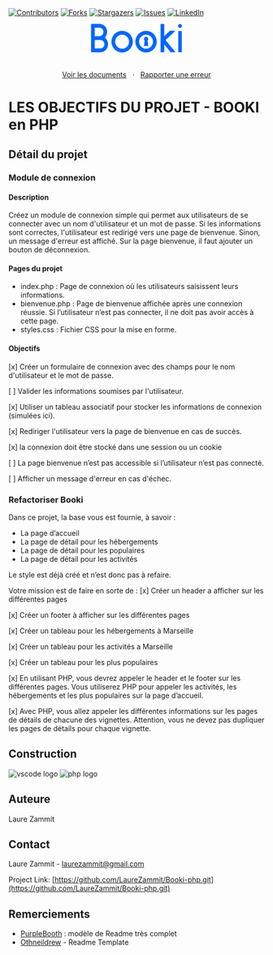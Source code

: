 [![Contributors][contributors-shield]][contributors-url]
[![Forks][forks-shield]][forks-url]
[![Stargazers][stars-shield]][stars-url]
[![Issues][issues-shield]][issues-url]
[![LinkedIn][linkedin-shield]][linkedin-url]

<div align="center">
  <a href="https://laurezammit.github.io/Booki-php/">
    <img src="/booki/img/Booki.png" alt="Logo Booki" width="180">
  </a>
</div>

<p align="center">
    <br>
    <a href="https://github.com/LaureZammit/Booki-php">Voir les documents</a>
    &nbsp;
    ·
    &nbsp;
    <a href="https://github.com/LaureZammit/Booki-php/issues">Rapporter une erreur</a>
</p>

# LES OBJECTIFS DU PROJET - BOOKI en PHP

## Détail du projet

### Module de connexion

#### Description

Créez un module de connexion simple qui permet aux utilisateurs de se connecter avec un nom d'utilisateur et un mot de passe. Si les informations sont correctes, l'utilisateur est redirigé vers une page de bienvenue. Sinon, un message d'erreur est affiché. Sur la page bienvenue, il faut ajouter un bouton de déconnexion.

#### Pages du projet

* index.php : Page de connexion où les utilisateurs saisissent leurs informations.
* bienvenue.php : Page de bienvenue affichée après une connexion réussie. Si l’utilisateur n’est pas connecter, il ne doit pas avoir accès à cette page.
* styles.css : Fichier CSS pour la mise en forme.

#### Objectifs

[x] Créer un formulaire de connexion avec des champs pour le nom d'utilisateur et le mot de passe.

[ ] Valider les informations soumises par l'utilisateur.

[x] Utiliser un tableau associatif pour stocker les informations de connexion (simulées ici).

[x] Rediriger l'utilisateur vers la page de bienvenue en cas de succès.

[x] la connexion doit être stocké dans une session ou un cookie

[ ] La page bienvenue n’est pas accessible si l’utilisateur n’est pas connecté.

[ ] Afficher un message d'erreur en cas d'échec.

### Refactoriser Booki

Dans ce projet, la base vous est fournie, à savoir :
- La page d’accueil
- La page de détail pour les hébergements
- La page de détail pour les populaires
- La page de détail pour les activités

Le style est déjà créé et n’est donc pas à refaire.

Votre mission est de faire en sorte de :
[x] Créer un header a afficher sur les différentes pages

[x] Créer un footer à afficher sur les différentes pages

[x] Créer un tableau pour les hébergements à Marseille

[x] Créer un tableau pour les activités a Marseille

[x] Créer un tableau pour les plus populaires

[x] En utilisant PHP, vous devrez appeler le header et le footer sur les différentes pages. Vous utiliserez PHP pour appeler les activités, les hébergements et les plus populaires sur la page d’accueil.

[x] Avec PHP, vous allez appeler les différentes informations sur les pages de détails de chacune des vignettes. Attention, vous ne devez pas dupliquer les pages de détails pour chaque vignette.

## Construction
<img src="https://cdn.jsdelivr.net/gh/devicons/devicon/icons/vscode/vscode-original.svg" height="30" alt="vscode logo"  />
<img src="https://cdn.jsdelivr.net/gh/devicons/devicon/icons/php/php-original.svg" height="30" alt="php logo"  />

## Auteure
Laure Zammit

## Contact
Laure Zammit - laurezammit@gmail.com

Project Link: [https://github.com/LaureZammit/Booki-php.git](https://github.com/LaureZammit/Booki-php.git)

## Remerciements

* [PurpleBooth](https://github.com/PurpleBooth/a-good-readme-template) : modèle de Readme très complet
* [Othneildrew](https://github.com/othneildrew/Best-README-Template/blob/master/README.md) - Readme Template

<!-- MARKDOWN LINKS & IMAGES -->
<!-- https://www.markdownguide.org/basic-syntax/#reference-style-links -->
[contributors-shield]: https://img.shields.io/github/contributors/LaureZammit/Booki-php.svg?style=for-the-badge
[contributors-url]: https://github.com/LaureZammit/Booki-php/graphs/contributors
[forks-shield]: https://img.shields.io/github/forks/LaureZammit/Booki-php.svg?style=for-the-badge
[forks-url]: https://github.com/LaureZammit/Booki-php/forks
[stars-shield]: https://img.shields.io/github/stars/LaureZammit/Booki-php.svg?style=for-the-badge
[stars-url]: https://github.com/LaureZammit/Booki-php/stargazers
[issues-shield]: https://img.shields.io/github/issues/LaureZammit/Booki-php.svg?style=for-the-badge
[issues-url]: https://github.com/LaureZammit/Booki-php/issues

[linkedin-shield]: https://img.shields.io/badge/-LinkedIn-black.svg?style=for-the-badge&logo=linkedin&colorB=555
[linkedin-url]: https://www.linkedin.com/in/laure-zammit-84a3b3150/
